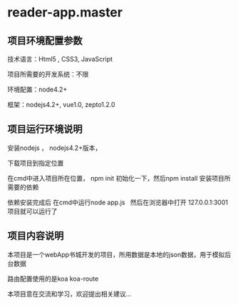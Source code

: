 # reader-app.master

## 项目环境配置参数

技术语言：Html5 , CSS3, JavaScript

项目所需要的开发系统：不限

环境配置：node4.2+

框架：nodejs4.2+, vue1.0, zepto1.2.0

## 项目运行环境说明

安装nodejs ， nodejs4.2+版本，

下载项目到指定位置

在cmd中进入项目所在位置， npm init 初始化一下，然后npm install 安装项目所需要的依赖

依赖安装完成后 在cmd中运行node app.js   然后在浏览器中打开 127.0.0.1:3001 项目就可以运行了

## 项目内容说明 

本项目是一个webApp书城开发的项目，所用数据是本地的json数据，用于模拟后台数据

路由配置使用的是koa koa-route

本项目意在交流和学习，欢迎提出相关建议...

